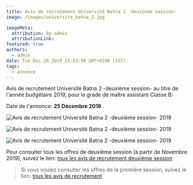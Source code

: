 ```yaml
---
title: Avis de recrutement Université Batna 2 -deuxième session-
image: /images/universite_batna_2.jpg

imageMeta:
  attribution: By admin
  attributionLink:
featured: true
authors:
  - admin
date: Tue Dec 26 2019 21:53:59 GMT+0100 (IST)
tags:
  - annonce
---
```

Avis de recrutement Université Batna 2 -deuxième session- au titre de l'année budgétaire 2019, pour le grade de maître assistant Classe B:

Date de l'annonce: **25 Décembre 2019** .

![Avis de recrutement Université Batna 2 -deuxième session- 2019](/images/avis-de-recr-universite-batna-2-session.jpg)

![Avis de recrutement Université Batna 2 -deuxième session- 2019](/images/avis-de-recr-universite-batna-2-session-2.jpg)

![Avis de recrutement Université Batna 2 -deuxième session- 2019](/images/avis-de-recr-universite-batna-2-session-3.jpg)

Pour consulter tous les offres de deuxième session (à partir de Novembre 2019), suivez le lien: [tous les avis de recrutement deuxième session](/tous-les-avis-de-recrutement-mitre-assistant-classe-b-au-titre-de-l-annee-2019-deuxieme-session/)

>Si vous voulez consulter les offres de la première session, suivez le lien: [tous les avis de recrutement](/tous_les_avis_de_recrutement_annee_budgetaire_2019/)
